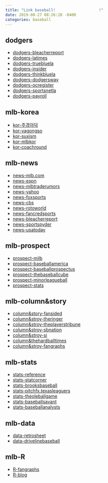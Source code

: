 ```yaml
---
title: "Link baseball!                   !"
date: 2019-08-27 08:26:28 -0400
categories: baseball
---
```


## dodgers
* [dodgers-bleacherreport]
* [dodgers-latimes]
* [dodgers-truebluela]
* [dodgers-insider]
* [dodgers-thinkbluela]
* [dodgers-dodgersway]
* [dodgers-ocregister]
* [dodgers-sportsnetla]
* [dodgers-payroll]

## mlb-korea
* [kor-주경야덕]
* [kor-yagongso]
* [kor-suxism]
* [kor-mlbkor]
* [kor-coachround]

## mlb-news
* [news-mlb.com]
* [news-espn]
* [news-mlbtraderumors]
* [news-yahoo]
* [news-foxsports]
* [news-cbs]
* [news-rotoworld]
* [news-fancredsports]
* [news-bleacherreport]
* [news-sportspyder]
* [news-usatoday]

## mlb-prospect
* [prospect-milb]
* [prospect-baseballamerica]
* [prospect-baseballprospectus]
* [prospect-thebaseballcube]
* [prospect-minorleagueball]
* [prospect-stats]

## mlb-column&story
* [column&story-fansided]
* [column&stroy-theringer]
* [column&stroy-theplayerstribune]
* [column&stroy-sbnation]
* [column&stroy-si]
* [column&thehardballtimes]
* [column&stroy-fangraphs]

## mlb-stats
* [stats-reference]
* [stats-statcorner]
* [stats-brooksbaseball]
* [stats-pitchfx.texasleaguers]
* [stats-theoleballgame]
* [stats-baseballsavant]
* [stats-baseballanalysts]

## mlb-data
* [data-retrosheet]
* [data-drivelinebaseball]

## mlb-R
* [R-fangraphs]
* [R-blog]

[dodgers-bleacherreport]: https://bleacherreport.com/los-angeles-dodgers
[dodgers-latimes]: https://www.latimes.com/sports/dodgers
[dodgers-truebluela]: https://www.truebluela.com/
[dodgers-insider]: https://dodgers.mlblogs.com/
[dodgers-thinkbluela]: http://www.thinkbluela.com/
[dodgers-dodgersway]: https://dodgersway.com/
[dodgers-ocregister]: https://www.ocregister.com/sports/mlb/los-angeles-dodgers/
[dodgers-sportsnetla]: http://www.sportsnetla.com
[dodgers-payroll]: https://www.spotrac.com/mlb/los-angeles-dodgers/payroll/

[kor-주경야덕]: https://post.naver.com/my.nhn?memberNo=25448623
[kor-yagongso]: http://www.yagongso.com/
[kor-suxism]: http://suxism.com/
[kor-mlbkor]: http://mlb.mbcsportsplus.com/#07D0
[kor-coachround]: http://coachround.com/

[news-mlb.com]: https://www.mlb.com/
[news-espn]: http://www.espn.com/mlb/
[news-mlbtraderumors]: https://www.mlbtraderumors.com/
[news-yahoo]: https://sports.yahoo.com/mlb/
[news-foxsports]: http://www.foxsports.com/mlb
[news-cbs]: https://www.cbssports.com/mlb/
[news-rotoworld]: http://www.rotoworld.com/sports/mlb/baseball?ls=roto:mlb:gnav
[news-fancredsports]: https://fancredsports.com/Categories/baseball
[news-bleacherreport]: http://bleacherreport.com/mlb
[news-sportspyder]: http://sportspyder.com/sports/mlb/news
[news-usatoday]: https://www.usatoday.com/sports/mlb/

[prospect-milb]: https://www.milb.com/
[prospect-baseballamerica]: https://www.baseballamerica.com/
[prospect-baseballprospectus]: https://www.baseballprospectus.com
[prospect-thebaseballcube]: http://www.thebaseballcube.com/prospects/
[prospect-minorleagueball]: https://www.minorleagueball.com/
[prospect-stats]: https://www.mlb.com/prospects/stats

[column&story-fansided]: https://fansided.com/mlb/
[column&stroy-theringer]: https://www.theringer.com/mlb
[column&stroy-theplayerstribune]: https://www.theplayerstribune.com/en-us/sports/baseball
[column&stroy-sbnation]: https://www.sbnation.com/mlb
[column&stroy-si]: https://www.si.com/mlb
[column&thehardballtimes]: https://tht.fangraphs.com/
[column&stroy-fangraphs]: https://www.fangraphs.com/

[stats-reference]: http://www.baseball-reference.com/
[stats-statcorner]: http://www.statcorner.com/index.php
[stats-brooksbaseball]: http://www.brooksbaseball.net
[stats-pitchfx.texasleaguers]: http://pitchfx.texasleaguers.com/
[stats-theoleballgame]: http://www.theoleballgame.com
[stats-baseballsavant]: https://baseballsavant.mlb.com/about
[stats-baseballanalysts]: http://baseballanalysts.com/archives/fx_visualizatio_1/

[data-retrosheet]: https://www.retrosheet.org/game.html
[data-drivelinebaseball]: https://www.drivelinebaseball.com/

[R-fangraphs]: https://tht.fangraphs.com/tht-live/importing-data-into-r/
[R-blog]: https://cinema4dr12.tistory.com/1061?category=675738
